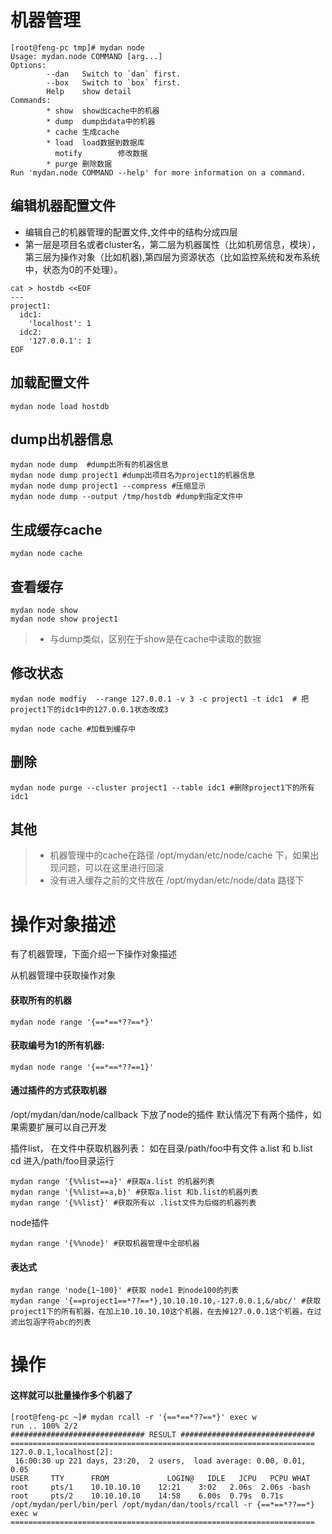 # 机器管理

```
[root@feng-pc tmp]# mydan node
Usage: mydan.node COMMAND [arg...]
Options:
        --dan   Switch to `dan` first.
        --box   Switch to `box` first.
        Help    show detail
Commands:
        * show  show出cache中的机器
        * dump  dump出data中的机器
        * cache 生成cache
        * load  load数据到数据库
          motify        修改数据
        * purge 删除数据
Run 'mydan.node COMMAND --help' for more information on a command.
```

## 编辑机器配置文件
* 编辑自己的机器管理的配置文件,文件中的结构分成四层
* 第一层是项目名或者cluster名，第二层为机器属性（比如机房信息，模块）， 第三层为操作对象（比如机器),第四层为资源状态（比如监控系统和发布系统中，状态为0的不处理）。

```
cat > hostdb <<EOF
---
project1:
  idc1:
    'localhost': 1
  idc2:
    '127.0.0.1': 1
EOF
```

## 加载配置文件

```
mydan node load hostdb
```

## dump出机器信息
```
mydan node dump  #dump出所有的机器信息
mydan node dump project1 #dump出项目名为project1的机器信息
mydan node dump project1 --compress #压缩显示
mydan node dump --output /tmp/hostdb #dump到指定文件中
```

## 生成缓存cache
```
mydan node cache
```
## 查看缓存
```
mydan node show 
mydan node show project1
```
> * 与dump类似，区别在于show是在cache中读取的数据

## 修改状态
```
mydan node modfiy  --range 127.0.0.1 -v 3 -c project1 -t idc1  # 把 project1下的idc1中的127.0.0.1状态改成3

mydan node cache #加载到缓存中
```

## 删除
```
mydan node purge --cluster project1 --table idc1 #删除project1下的所有idc1
```

## 其他

> * 机器管理中的cache在路径 /opt/mydan/etc/node/cache 下，如果出现问题，可以在这里进行回滚
> * 没有进入缓存之前的文件放在 /opt/mydan/etc/node/data 路径下


# 操作对象描述

有了机器管理，下面介绍一下操作对象描述

从机器管理中获取操作对象

#### 获取所有的机器
```
mydan node range '{==*==*??==*}'
```
#### 获取编号为1的所有机器:
```
mydan node range '{==*==*??==1}'

```

#### 通过插件的方式获取机器
/opt/mydan/dan/node/callback 下放了node的插件
默认情况下有两个插件，如果需要扩展可以自己开发

插件list， 在文件中获取机器列表：
如在目录/path/foo中有文件  a.list 和 b.list
cd 进入/path/foo目录运行
```
mydan range '{%%list==a}' #获取a.list 的机器列表
mydan range '{%%list==a,b}' #获取a.list 和b.list的机器列表
mydan range '{%%list}' #获取所有以 .list文件为后缀的机器列表
```

node插件
```
mydan range '{%%node}' #获取机器管理中全部机器
```

#### 表达式

```
mydan range 'node{1~100}' #获取 node1 到node100的列表
mydan range '{==project1==*??==*},10.10.10.10,-127.0.0.1,&/abc/' #获取project1下的所有机器，在加上10.10.10.10这个机器，在去掉127.0.0.1这个机器，在过滤出包涵字符abc的列表
```


# 操作

#### 这样就可以批量操作多个机器了

```
[root@feng-pc ~]# mydan rcall -r '{==*==*??==*}' exec w
run .. 100% 2/2
############################## RESULT ##############################
====================================================================
127.0.0.1,localhost[2]:
 16:00:30 up 221 days, 23:20,  2 users,  load average: 0.00, 0.01, 0.05
USER     TTY      FROM             LOGIN@   IDLE   JCPU   PCPU WHAT
root     pts/1    10.10.10.10    12:21    3:02   2.06s  2.06s -bash
root     pts/2    10.10.10.10    14:58    6.00s  0.79s  0.71s /opt/mydan/perl/bin/perl /opt/mydan/dan/tools/rcall -r {==*==*??==*} exec w
====================================================================
```
